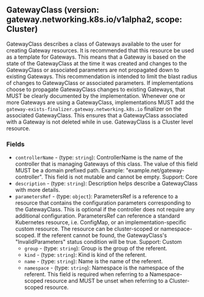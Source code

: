 
## GatewayClass (version: gateway.networking.k8s.io/v1alpha2, scope: Cluster)

GatewayClass describes a class of Gateways available to the user for creating Gateway resources. 
 It is recommended that this resource be used as a template for Gateways. This means that a Gateway is based on the state of the GatewayClass at the time it was created and changes to the GatewayClass or associated parameters are not propagated down to existing Gateways. This recommendation is intended to limit the blast radius of changes to GatewayClass or associated parameters. If implementations choose to propagate GatewayClass changes to existing Gateways, that MUST be clearly documented by the implementation. 
 Whenever one or more Gateways are using a GatewayClass, implementations MUST add the `gateway-exists-finalizer.gateway.networking.k8s.io` finalizer on the associated GatewayClass. This ensures that a GatewayClass associated with a Gateway is not deleted while in use. 
 GatewayClass is a Cluster level resource.

### Fields
- `controllerName` - (type: `string`): ControllerName is the name of the controller that is managing Gateways of this class. The value of this field MUST be a domain prefixed path.  Example: "example.net/gateway-controller".  This field is not mutable and cannot be empty.  Support: Core
- `description` - (type: `string`): Description helps describe a GatewayClass with more details.
- `parametersRef` - (type: `object`): ParametersRef is a reference to a resource that contains the configuration parameters corresponding to the GatewayClass. This is optional if the controller does not require any additional configuration.  ParametersRef can reference a standard Kubernetes resource, i.e. ConfigMap, or an implementation-specific custom resource. The resource can be cluster-scoped or namespace-scoped.  If the referent cannot be found, the GatewayClass's "InvalidParameters" status condition will be true.  Support: Custom
	- `group` - (type: `string`): Group is the group of the referent.
	- `kind` - (type: `string`): Kind is kind of the referent.
	- `name` - (type: `string`): Name is the name of the referent.
	- `namespace` - (type: `string`): Namespace is the namespace of the referent. This field is required when referring to a Namespace-scoped resource and MUST be unset when referring to a Cluster-scoped resource.